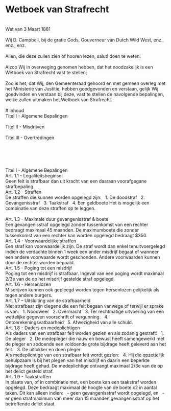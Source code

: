 # Wetboek van Strafrecht
<br>
Wet van 3 Maart 1881
<br></br>
Wij D. Campbell, bij de gratie Gods, Gouverneur van Dutch Wild West, enz., enz., enz.
<br></br>
Allen, die deze zullen zien of hooren lezen, salut! doen te weten:
<br></br>
Alzoo Wij in overweging genomen hebben, dat het noodzakelijk is een Wetboek van Strafrecht vast te stellen;
<br></br>
Zoo is het, dat Wij, den Gemeenteraad gehoord en met gemeen overleg met het Ministerie van Justitie, hebben goedgevonden en verstaan, gelijk Wij goedvinden en verstaan bij deze, vast te stellen de navolgende bepalingen, welke zullen uitmaken het Wetboek van Strafrecht.
<br></br>
# Inhoud
<br>
Titel I - Algemene Bepalingen
<br></br>
Titel II - Misdrijven
<br></br>
Titel III - Overtredingen
<br></br>
<br></br>
<br></br>
Titel I - Algemene Bepalingen
<br>
Art. 1.1 - Legaliteitsbeginsel
<br>
Geen feit is strafbaar dan uit kracht van een daaraan voorafgegane strafbepaling.
<br>
Art. 1.2 - Straffen
<br>
De straffen die kunnen worden opgelegd zijn:
&nbsp; 1. De doodstraf
&nbsp; 2. Gevangenisstraf
&nbsp; 3. Taakstraf
&nbsp; 4. Een geldboete
Het is mogelijk een combinatie van deze straffen op te leggen.
<br></br>
Art. 1.3 - Maximale duur gevangenisstraf & boete
<br>
Een gevangenisstraf opgelegd zonder tussenkomst van een rechter bedraagt maximaal 45 maanden. De maximumboete die zonder tussenkomst van een rechter kan worden opgelegd bedraagt $350.
<br>
Art. 1.4 - Voorwaardelijke straffen
<br>
Een straf kan voorwaardelijk zijn. De straf wordt dan enkel tenuitvoergelegd indien de verdachte binnen 1 week een ander misdrijf begaat of wanneer een andere voorwaarde wordt geschonden. Andere voorwaarden kunnen door de rechter worden bepaald.
<br>
Art. 1.5 - Poging tot een misdrijf
<br>
Poging tot een misdrijf is strafbaar. Ingeval van een poging wordt maximaal 2/3e van de op het misdrijf gestelde straf opgelegd.
<br>
Art. 1.6 - Hersenlozen
<br>
Misdrijven kunnen ook gepleegd worden tegen hersenlozen gelijkelijk als tegen andere burgers.
<br>
Art. 1.7 – Uitsluiting van de strafbaarheid
<br>
Niet strafbaar zijn diegene die een feit begaan vanwege of terwijl er sprake is van:
&nbsp; 1. Noodweer
&nbsp; 2. Overmacht
&nbsp; 3. Ter rechtmatige uitvoering van een wettelijke gegeven voorschrift of vergunning.
&nbsp; 4. Ontoerekeningsvatbaarheid
&nbsp; 5. Afwezigheid van alle schuld.
<br>
Art. 1.8 - Daders en medeplichtigen
<br>
Als daders van een strafbaar feit worden gezien en als zodanig gestraft:
&nbsp; 1. De pleger
&nbsp; 2. De medepleger die nauw en bewust heeft samengewerkt met de pleger en zodoende een voldoende grote bijdrage heeft geleverd aan het feit.
&nbsp; 3. De uitlokker en doen pleger
<br>
Als medeplichtige van een strafbaar feit wordt gezien:
&nbsp; 4. Hij die opzettelijk behulpzaam is bij het plegen van het misdrijf en daarin een beperkte bijdrage heeft gehad. De medeplichtige ontvangt maximaal 2/3e van de op het delict gesteld straf.
<br>
Art. 1.9 - Taakstraffen
<br>
In plaats van, of in combinatie met, een boete kan een taakstraf worden opgelegd. Deze bedraagt maximaal de hoogte van de boete x2 in aantal taken.
Dit kan alleen indien:
&nbsp; - geen gevangenisstraf wordt opgelegd, en
&nbsp; - er geen strafmaximum van meer dan 15 maanden gevangenisstraf op het betreffende delict staat.